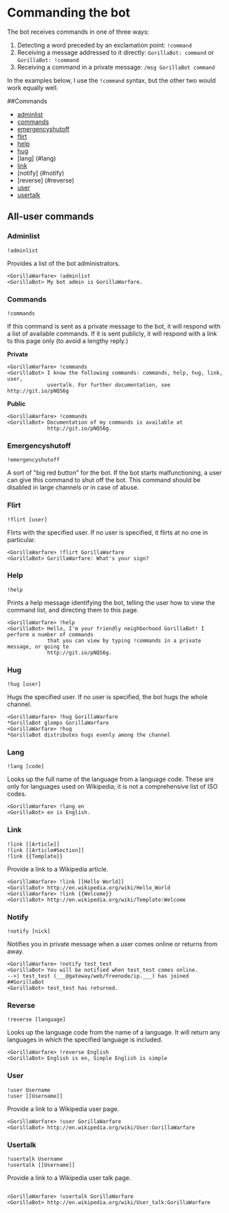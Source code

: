 # Commanding the bot

The bot receives commands in one of three ways:

1. Detecting a word preceded by an exclamation point: `!command`<br/>
2. Receiving a message addressed to it directly: `GorillaBot: command` or `GorillaBot: !command`<br/>
3. Receiving a command in a private message: `/msg GorillaBot command`

In the examples below, I use the `!command` syntax, but the other two would work equally well.

##Commands
* [adminlist](#adminlist)
* [commands](#commands-1)
* [emergencyshutoff](#emergencyshutoff)
* [flirt](#flirt)
* [help](#help)
* [hug](#hug)
* [lang] (#lang)
* [link](#link)
* [notify] (#notify)
* [reverse] (#reverse)
* [user](#user)
* [usertalk](#usertalk)



## All-user commands ##
### Adminlist ###
	!adminlist
	
Provides a list of the bot administrators.

```irc
<GorillaWarfare> !adminlist
<GorillaBot> My bot admin is GorillaWarfare.
```

### Commands ###
    !commands
    
If this command is sent as a private message to the bot, it will respond with a list of available commands. If it is sent publicly, it will respond with a link to this page only (to avoid a lengthy reply.)

__Private__
```irc
<GorillaWarfare> !commands
<GorillaBot> I know the following commands: commands, help, hug, link, user,
             usertalk. For further documentation, see http://git.io/pNQS6g
```

__Public__
```irc
<GorillaWarfare> !commands
<GorillaBot> Documentation of my commands is available at
             http://git.io/pNQS6g.
```

### Emergencyshutoff ###
	!emergencyshutoff
A sort of "big red button" for the bot. If the bot starts malfunctioning, a user can give this command to shut off the bot. This command should be disabled in large channels or in case of abuse.

### Flirt ###
	!flirt [user]
Flirts with the specified user. If no user is specified, it flirts at no one in particular.

```irc
<GorillaWarfare> !flirt GorillaWarfare
<GorillaBot> GorillaWarfare: What's your sign?
```

### Help ###
    !help
    
Prints a help message identifying the bot, telling the user how to view the command list, and directing them to this page.

```irc
<GorillaWarfare> !help
<GorillaBot> Hello, I'm your friendly neighborhood GorillaBot! I perform a number of commands
             that you can view by typing !commands in a private message, or going to
             http://git.io/pNQS6g.
```

### Hug ###
	!hug [user]
Hugs the specified user. If no user is specified, the bot hugs the whole channel.

```irc
<GorillaWarfare> !hug GorillaWarfare
*GorillaBot glomps GorillaWarfare
<GorillaWarfare> !hug
*GorillaBot distributes hugs evenly among the channel
```

### Lang ###
	!lang [code]
	
Looks up the full name of the language from a language code. These are only for languages used on Wikipedia; it is not a comprehensive list of ISO codes.

```irc
<GorillaWarfare> !lang en
<GorillaBot> en is English.
```

### Link ###
    !link [[Article]]
    !link [[Article#Section]]
    !link {{Template}}

Provide a link to a Wikipedia article.
    
```irc
<GorillaWarfare> !link [[Hello World]]
<GorillaBot> http://en.wikipedia.org/wiki/Hello_World
<GorillaWarfare> !link {{Welcome}}
<GorillaBot> http://en.wikipedia.org/wiki/Template:Welcome
```

### Notify ###
	!notify [nick]
	
Notifies you in private message when a user comes online or returns from away.

```irc
<GorillaWarfare> !notify test_test
<GorillaBot> You will be notified when test_test comes online.
-->| test_test (___@gateway/web/freenode/ip.___) has joined ##GorillaBot
<GorillaBot> test_test has returned.
```

### Reverse ###
	!reverse [language]
	
Looks up the language code from the name of a language. It will return any languages in which the specified language is included.

```irc
<GorillaWarfare> !reverse English
<GorillaBot> English is en, Simple English is simple
```

### User ###
    !user Username
    !user [[Username]]
    
Provide a link to a Wikipedia user page.

```irc
<GorillaWarfare> !user GorillaWarfare
<GorillaBot> http://en.wikipedia.org/wiki/User:GorillaWarfare
```
    
### Usertalk ###
	!usertalk Username
    !usertalk [[Username]]
    
Provide a link to a Wikipedia user talk page.

```irc

<GorillaWarfare> !usertalk GorillaWarfare
<GorillaBot> http://en.wikipedia.org/wiki/User_talk:GorillaWarfare
```
